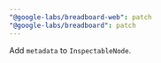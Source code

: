 ```yaml
---
"@google-labs/breadboard-web": patch
"@google-labs/breadboard": patch
---
```


Add `metadata` to `InspectableNode`.
